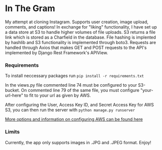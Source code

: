 # In The Gram
My attempt at cloning Instagram. Supports user creation, image upload, comments, and captions! In exchange for "liking" functionality, I have set up a data store at S3 to handle higher volumes of file uploads. S3 returns a file link which is stored as a Charfield in the database. File hashing is implented by hashlib and S3 functionality is implemented through boto3. Requests are handled through Axios that makes GET and POST requests to the API's implemented by Django Rest Framework's APIView.

### Requirements
To install neccessary packages run 
``` pip install -r requirements.txt ```

In the views.py file commented line 74 must be configured to your S3-bucket.
On commented line 79 of the same file, you must configure "your-url-here" to fit to your url as given by AWS.

After configuring the User, Access Key ID, and Secret Access Key for AWS S3, you can then run the server with ```python manage.py runserver```

[More options and information on configuring AWS can be found here](https://boto3.readthedocs.io/en/latest/guide/quickstart.html#installation)

### Limits
Currently, the app only supports images in .JPG and .JPEG format. Enjoy!
